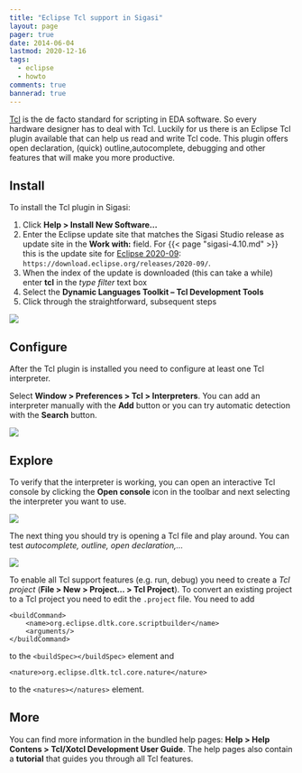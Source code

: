 ```yaml
---
title: "Eclipse Tcl support in Sigasi"
layout: page 
pager: true
date: 2014-06-04
lastmod: 2020-12-16
tags: 
  - eclipse
  - howto
comments: true
bannerad: true
---
```


[Tcl](http://en.wikipedia.org/wiki/Tcl) is the de facto standard for scripting in EDA software. So every hardware designer has to deal with Tcl. Luckily for us there is an Eclipse Tcl plugin available that can help us read and write Tcl code. This plugin offers open declaration, (quick) outline,autocomplete, debugging and other features that will make you more productive.

## Install

To install the Tcl plugin in Sigasi:

1. Click **Help > Install New Software…**
2. Enter the Eclipse update site that matches the Sigasi Studio release as update site in the **Work with:** field. For {{< page "sigasi-4.10.md" >}} this is the update site for [Eclipse 2020-09](https://www.eclipse.org/eclipseide/2020-09/noteworthy/): `https://download.eclipse.org/releases/2020-09/`.
3. When the index of the update is downloaded (this can take a while) enter **tcl** in the *type filter* text box
4. Select the **Dynamic Languages Toolkit – Tcl Development Tools**
5. Click through the straightforward, subsequent steps

![](/img/tech/install_tcl0.png)

## Configure

After the Tcl plugin is installed you need to configure at least one Tcl interpreter.

Select **Window > Preferences > Tcl > Interpreters**. You can add an interpreter manually with the **Add** button or you can try automatic detection with the **Search** button.

![](/img/tech/install_tcl_pref.png)

## Explore

To verify that the interpreter is working, you can open an interactive Tcl console by clicking the **Open console** icon in the toolbar and next selecting the interpreter you want to use.

![](/img/tech/install_tcl_console.png)

The next thing you should try is opening a Tcl file and play around. You can test *autocomplete, outline, open declaration,…*

![](/img/tech/install_tcl_demo.png)

To enable all Tcl support features (e.g. run, debug) you need to create a *Tcl project* (**File > New > Project… > Tcl Project**).
To convert an existing project to a Tcl project you need to edit the `.project` file.
You need to add
```
<buildCommand>
	<name>org.eclipse.dltk.core.scriptbuilder</name>
	<arguments/>
</buildCommand>
```
to the `<buildSpec></buildSpec>` element and 
```
<nature>org.eclipse.dltk.tcl.core.nature</nature>
```
to the `<natures></natures>` element.

## More

You can find more information in the bundled help pages:  **Help > Help Contens > Tcl/Xotcl Development User Guide**.
The help pages also contain a **tutorial** that guides you through all Tcl features.
